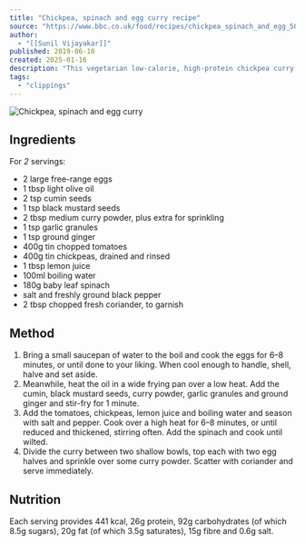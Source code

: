 ```yaml
---
title: "Chickpea, spinach and egg curry recipe"
source: "https://www.bbc.co.uk/food/recipes/chickpea_spinach_and_egg_50755"
author:
  - "[[Sunil Vijayakar]]"
published: 2019-06-10
created: 2025-01-16
description: "This vegetarian low-calorie, high-protein chickpea curry makes a wonderful, easy after-work meal, and is ready in less than 20 minutes."
tags:
  - "clippings"
---
```

![Chickpea, spinach and egg curry](https://ichef.bbci.co.uk/food/ic/food_16x9_1600/recipes/chickpea_spinach_and_egg_50755_16x9.jpg)
## Ingredients

For *2* servings:
- 2 large free-range eggs
- 1 tbsp light olive oil
- 2 tsp cumin seeds
- 1 tsp black mustard seeds
- 2 tbsp medium curry powder, plus extra for sprinkling
- 1 tsp garlic granules
- 1 tsp ground ginger
- 400g tin chopped tomatoes
- 400g tin chickpeas, drained and rinsed
- 1 tbsp lemon juice
- 100ml boiling water
- 180g baby leaf spinach
- salt and freshly ground black pepper
- 2 tbsp chopped fresh coriander, to garnish
## Method

1. Bring a small saucepan of water to the boil and cook the eggs for 6–8 minutes, or until done to your liking. When cool enough to handle, shell, halve and set aside.
2. Meanwhile, heat the oil in a wide frying pan over a low heat. Add the cumin, black mustard seeds, curry powder, garlic granules and ground ginger and stir-fry for 1 minute.
3. Add the tomatoes, chickpeas, lemon juice and boiling water and season with salt and pepper. Cook over a high heat for 6–8 minutes, or until reduced and thickened, stirring often. Add the spinach and cook until wilted.
4. Divide the curry between two shallow bowls, top each with two egg halves and sprinkle over some curry powder. Scatter with coriander and serve immediately.
## Nutrition
Each serving provides 441 kcal, 26g protein, 92g carbohydrates (of which 8.5g sugars), 20g fat (of which 3.5g saturates), 15g fibre and 0.6g salt.